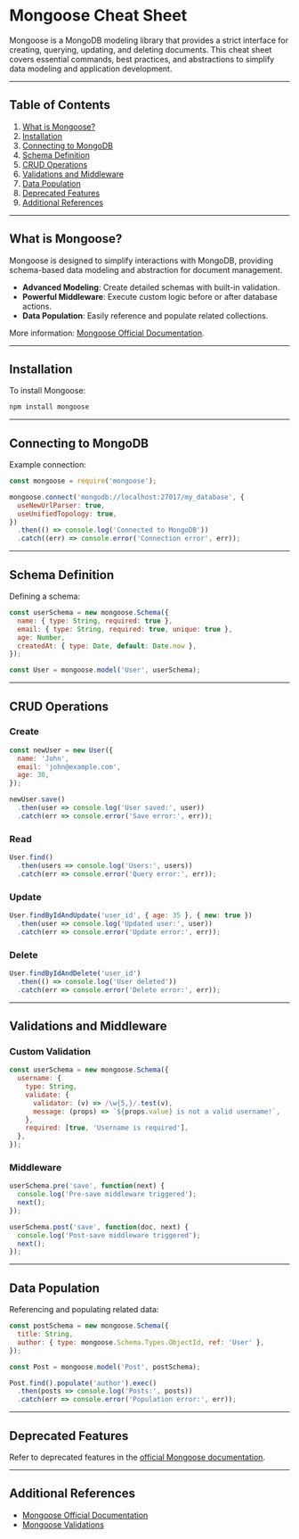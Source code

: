 # Mongoose Cheat Sheet

Mongoose is a MongoDB modeling library that provides a strict interface for creating, querying, updating, and deleting documents. This cheat sheet covers essential commands, best practices, and abstractions to simplify data modeling and application development.

---

## Table of Contents

1. [What is Mongoose?](#what-is-mongoose)
2. [Installation](#installation)
3. [Connecting to MongoDB](#connecting-to-mongodb)
4. [Schema Definition](#schema-definition)
5. [CRUD Operations](#crud-operations)
6. [Validations and Middleware](#validations-and-middleware)
7. [Data Population](#data-population)
8. [Deprecated Features](#deprecated-features)
9. [Additional References](#additional-references)

---

## What is Mongoose?

Mongoose is designed to simplify interactions with MongoDB, providing schema-based data modeling and abstraction for document management.

- **Advanced Modeling**: Create detailed schemas with built-in validation.
- **Powerful Middleware**: Execute custom logic before or after database actions.
- **Data Population**: Easily reference and populate related collections.

More information: [Mongoose Official Documentation](https://mongoosejs.com/).

---

## Installation

To install Mongoose:

```bash
npm install mongoose
```

---

## Connecting to MongoDB

Example connection:

```javascript
const mongoose = require('mongoose');

mongoose.connect('mongodb://localhost:27017/my_database', {
  useNewUrlParser: true,
  useUnifiedTopology: true,
})
  .then(() => console.log('Connected to MongoDB'))
  .catch((err) => console.error('Connection error', err));
```

---

## Schema Definition

Defining a schema:

```javascript
const userSchema = new mongoose.Schema({
  name: { type: String, required: true },
  email: { type: String, required: true, unique: true },
  age: Number,
  createdAt: { type: Date, default: Date.now },
});

const User = mongoose.model('User', userSchema);
```

---

## CRUD Operations

### Create

```javascript
const newUser = new User({
  name: 'John',
  email: 'john@example.com',
  age: 30,
});

newUser.save()
  .then(user => console.log('User saved:', user))
  .catch(err => console.error('Save error:', err));
```

### Read

```javascript
User.find()
  .then(users => console.log('Users:', users))
  .catch(err => console.error('Query error:', err));
```

### Update

```javascript
User.findByIdAndUpdate('user_id', { age: 35 }, { new: true })
  .then(user => console.log('Updated user:', user))
  .catch(err => console.error('Update error:', err));
```

### Delete

```javascript
User.findByIdAndDelete('user_id')
  .then(() => console.log('User deleted'))
  .catch(err => console.error('Delete error:', err));
```

---

## Validations and Middleware

### Custom Validation

```javascript
const userSchema = new mongoose.Schema({
  username: {
    type: String,
    validate: {
      validator: (v) => /\w{5,}/.test(v),
      message: (props) => `${props.value} is not a valid username!`,
    },
    required: [true, 'Username is required'],
  },
});
```

### Middleware

```javascript
userSchema.pre('save', function(next) {
  console.log('Pre-save middleware triggered');
  next();
});

userSchema.post('save', function(doc, next) {
  console.log('Post-save middleware triggered');
  next();
});
```

---

## Data Population

Referencing and populating related data:

```javascript
const postSchema = new mongoose.Schema({
  title: String,
  author: { type: mongoose.Schema.Types.ObjectId, ref: 'User' },
});

const Post = mongoose.model('Post', postSchema);

Post.find().populate('author').exec()
  .then(posts => console.log('Posts:', posts))
  .catch(err => console.error('Population error:', err));
```

---

## Deprecated Features

Refer to deprecated features in the [official Mongoose documentation](https://mongoosejs.com/docs/).

---

## Additional References

- [Mongoose Official Documentation](https://mongoosejs.com/docs/)
- [Mongoose Validations](https://mongoosejs.com/docs/validation.html)
